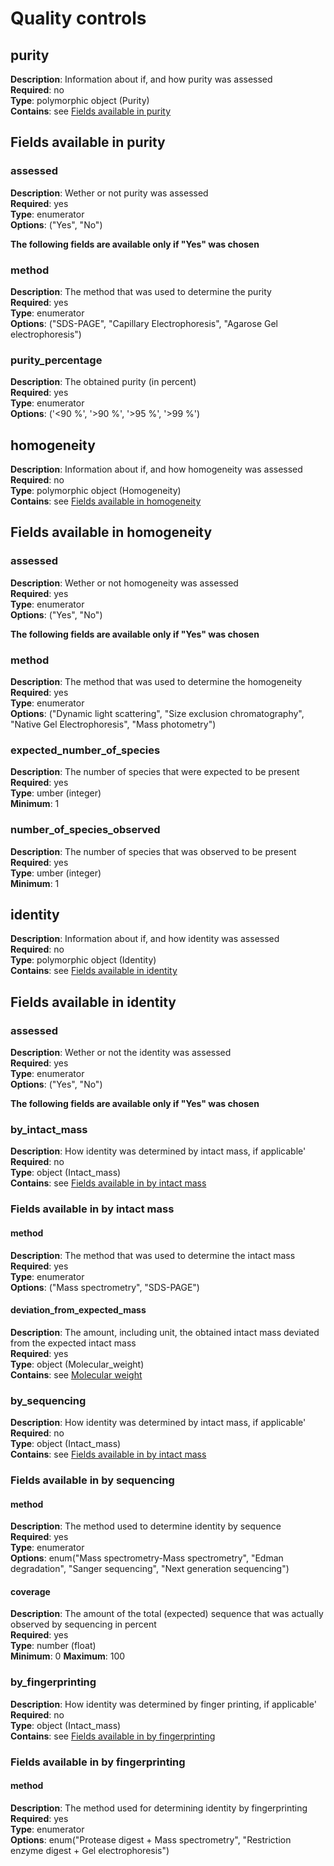 # Quality controls

## purity
**Description**: Information about if, and how purity was assessed<br/>
**Required**: no <br/>
**Type**: polymorphic object (Purity) <br/>
**Contains**: see [Fields available in purity](#fields-available-in-purity)

## Fields available in purity

### assessed
**Description**: Wether or not purity was assessed<br/>
**Required**: yes <br/>
**Type**: enumerator <br/>
**Options**: ("Yes", "No")

**The following fields are available only if "Yes" was chosen**

### method
**Description**: The method that was used to determine the purity<br/>
**Required**: yes <br/>
**Type**: enumerator <br/>
**Options**: ("SDS-PAGE", "Capillary Electrophoresis", "Agarose Gel electrophoresis")

### purity_percentage
**Description**: The obtained purity (in percent)<br/>
**Required**: yes <br/>
**Type**: enumerator <br/>
**Options**: ('\<90 %', '>90 %', '>95 %', '>99 %')

## homogeneity
**Description**: Information about if, and how homogeneity was assessed<br/>
**Required**: no <br/>
**Type**: polymorphic object (Homogeneity) <br/>
**Contains**: see [Fields available in homogeneity](#fields-available-in-homogeneity)

## Fields available in homogeneity

### assessed
**Description**: Wether or not homogeneity was assessed<br/>
**Required**: yes <br/>
**Type**: enumerator <br/>
**Options**: ("Yes", "No")

**The following fields are available only if "Yes" was chosen**

### method
**Description**: The method that was used to determine the homogeneity<br/>
**Required**: yes <br/>
**Type**: enumerator <br/>
**Options**: ("Dynamic light scattering",
              "Size exclusion chromatography",
              "Native Gel Electrophoresis",
              "Mass photometry")

### expected_number_of_species
**Description**: The number of species that were expected to be present<br/>
**Required**: yes <br/>
**Type**: umber (integer) <br/>
**Minimum**: 1

### number_of_species_observed
**Description**: The number of species that was observed to be present<br/>
**Required**: yes <br/>
**Type**: umber (integer) <br/>
**Minimum**: 1

## identity
**Description**: Information about if, and how identity was assessed<br/>
**Required**: no <br/>
**Type**: polymorphic object (Identity) <br/>
**Contains**: see [Fields available in identity](#fields-available-in-identity)

## Fields available in identity

### assessed
**Description**: Wether or not the identity was assessed<br/>
**Required**: yes <br/>
**Type**: enumerator <br/>
**Options**: ("Yes", "No")

**The following fields are available only if "Yes" was chosen**

### by_intact_mass
**Description**: How identity was determined by intact mass, if applicable'<br/>
**Required**: no <br/>
**Type**: object (Intact_mass) <br/>
**Contains**: see [Fields available in by intact mass](#fields-available-in-by-intact-mass)

### Fields available in by intact mass

#### method
**Description**: The method that was used to determine the intact mass<br/>
**Required**: yes <br/>
**Type**: enumerator <br/>
**Options**: ("Mass spectrometry", "SDS-PAGE")

#### deviation_from_expected_mass
**Description**: The amount, including unit, the obtained intact mass deviated from the expected intact mass<br/>
**Required**: yes <br/>
**Type**: object (Molecular_weight) <br/>
**Contains**: see [Molecular weight](molecular_weight.md)


### by_sequencing
**Description**: How identity was determined by intact mass, if applicable'<br/>
**Required**: no <br/>
**Type**: object (Intact_mass) <br/>
**Contains**: see [Fields available in by intact mass](#fields-available-in-by-intact-mass)

### Fields available in by sequencing

#### method
**Description**: The method used to determine identity by sequence<br/>
**Required**: yes <br/>
**Type**: enumerator <br/>
**Options**: enum("Mass spectrometry-Mass spectrometry",
                  "Edman degradation",
                  "Sanger sequencing",
                  "Next generation sequencing")

#### coverage
**Description**: The amount of the total (expected) sequence that was actually observed by sequencing in percent<br/>
**Required**: yes <br/>
**Type**: number (float) <br/>
**Minimum**: 0
**Maximum**: 100

### by_fingerprinting
**Description**: How identity was determined by finger printing, if applicable'<br/>
**Required**: no <br/>
**Type**: object (Intact_mass) <br/>
**Contains**: see [Fields available in by fingerprinting](#fields-available-in-by-fingerprinting)

### Fields available in by fingerprinting

#### method
**Description**: The method used for determining identity by fingerprinting <br/>
**Required**: yes <br/>
**Type**: enumerator <br/>
**Options**: enum("Protease digest + Mass spectrometry",
                  "Restriction enzyme digest + Gel electrophoresis")



